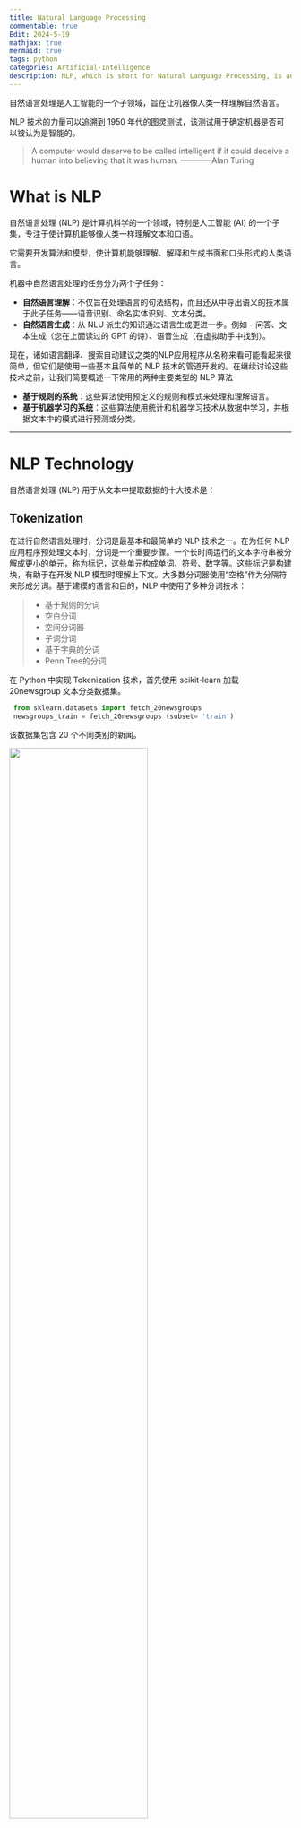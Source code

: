 ```yaml
---
title: Natural Language Processing
commentable: true
Edit: 2024-5-19
mathjax: true
mermaid: true
tags: python
categories: Artificial-Intelligence
description: NLP, which is short for Natural Language Processing, is an important branch of artificial intelligence.
---
```


自然语言处理是人工智能的一个子领域，旨在让机器像人类一样理解自然语言。

NLP 技术的力量可以追溯到 1950 年代的图灵测试，该测试用于确定机器是否可以被认为是智能的。

> A computer would deserve to be called intelligent if it could deceive a human into believing that it was human.   ————Alan Turing

# What is NLP

自然语言处理 (NLP) 是计算机科学的一个领域，特别是人工智能 (AI) 的一个子集，专注于使计算机能够像人类一样理解文本和口语。

它需要开发算法和模型，使计算机能够理解、解释和生成书面和口头形式的人类语言。

机器中自然语言处理的任务分为两个子任务：

- **自然语言理解**：不仅旨在处理语言的句法结构，而且还从中导出语义的技术属于此子任务——语音识别、命名实体识别、文本分类。
- **自然语言生成**：从 NLU 派生的知识通过语言生成更进一步。例如 – 问答、文本生成（您在上面读过的 GPT 的诗）、语音生成（在虚拟助手中找到）。 

现在，诸如语言翻译、搜索自动建议之类的NLP应用程序从名称来看可能看起来很简单，但它们是使用一些基本且简单的 NLP 技术的管道开发的。在继续讨论这些技术之前，让我们简要概述一下常用的两种主要类型的 NLP 算法

- **基于规则的系统**：这些算法使用预定义的规则和模式来处理和理解语言。
- **基于机器学习的系统**：这些算法使用统计和机器学习技术从数据中学习，并根据文本中的模式进行预测或分类。

------

# NLP Technology

自然语言处理 (NLP) 用于从文本中提取数据的十大技术是：

## Tokenization

在进行自然语言处理时，分词是最基本和最简单的 NLP 技术之一。在为任何 NLP 应用程序预处理文本时，分词是一个重要步骤。一个长时间运行的文本字符串被分解成更小的单元，称为标记，这些单元构成单词、符号、数字等。这些标记是构建块，有助于在开发 NLP 模型时理解上下文。大多数分词器使用“空格”作为分隔符来形成分词。基于建模的语言和目的，NLP 中使用了多种分词技术：

> - 基于规则的分词
> - 空白分词
> - 空间分词器
> - 子词分词
> - 基于字典的分词
> - Penn Tree的分词

在 Python 中实现 Tokenization 技术，首先使用 scikit-learn 加载 20newsgroup 文本分类数据集。

```python
 from sklearn.datasets import fetch_20newsgroups
 newsgroups_train = fetch_20newsgroups (subset= 'train')
```

该数据集包含 20 个不同类别的新闻。

<img src="https://ssskz.github.io/materials/自然语言处理/1.png" width="70%">

该文本采用字符串形式，我们将使用 NLTK 的 word_tokenize 函数对文本进行分词，得到结果如下。

```python
 from nltk.tokenize import word_tokenize
 tokenized=[]
 for article in newsgroups_train.data:
    tokenized.append(word_tokenize(article))
```

<img src="https://ssskz.github.io/materials/自然语言处理/2.png" width="70%">

上面的输出不是很干净，因为它有单词、标点符号和符号。让我们编写一小段代码来清理字符串，这样我们就只有单词了。

```python
 import re
 def clean_str(String):
    String = re.sub(r"\\n", "", String) # to remove new-Line characters
    String = re.sub(r"[^A-Za-z]", "", String)#to remove numbers, symbols
    String = String-strip().lower)
    return String
 cleaned_text = []
 for text in newsgroup_train.data:
    cleaned_text.append(clean_str(text))
```

## 词干提取和词形还原

Tokenization之后的预处理流程中下一个最重要的 NLP 技术是词干化或词形还原。

例如，当我们在亚马逊上搜索产品时，假设我们不仅希望看到我们在搜索栏中输入的确切单词的产品，还希望看到我们输入的单词的其他可能形式的产品。如果我们在搜索框中输入“衬衫”，那么我们很可能希望看到包含“衬衫”形式的产品结果。在英语中，相似的单词根据其使用的时态及其在句子中的位置而出现不同的情况。例如，go、going、went 等单词都是相同的单词，但根据句子的上下文使用。

词干提取或词形还原 NLP 技术旨在从单词的这些变体生成词根。词干提取是一种粗略的启发式过程，它试图通过切断单词的结尾来实现上述目标，最终可能会或可能不会产生有意义的单词。

另一方面，词形还原是一种更复杂的技术，旨在通过使用词汇和词的形态分析来正确地做事。通过删除屈折词尾，它返回称为词条的单词的基本形式或字典形式。

## 停用词去除

词干化或词形还原之后的预处理步骤是停用词删除。在任何语言中，很多单词只是填充词，没有任何附加意义。这些主要是用来连接句子的词（连词——“because”、“and”、“since”）或用来表示一个词与其他词的关系（介词——“under”、“above”、in、in、 “在”） 。这些单词构成了人类语言的大部分，在开发 NLP 模型时并没有真正的用处。

然而，停用词移除并不是针对每个模型实施的明确 NLP 技术，因为它取决于任务。例如，在进行文本分类时，如果需要将文本分为不同的类别（类型分类、过滤垃圾邮件、自动标记生成）然后从文本中删除停用词会很有帮助，因为模型可以专注于定义数据集中文本含义的单词。对于类似的任务文本摘要和机器翻译，可能不需要删除停用词。有多种方法可以使用 Genism、SpaCy 和 NLTK 等库来删除停用词。我们将使用SpaCy库来了解停用词删除 NLP 技术。SpaCy 提供了大多数语言的停用词列表。

## TF-IDF

TF-IDF 本质是一种统计技术，用于说明单词对于文档集合中的文档的重要性。TF-IDF 统计度量是通过乘以 2 个不同的值（术语频率和逆文档频率）来计算的。

### 词频

词频用于计算单词在文档中出现的频率。它由以下公式给出

通常出现在文档中的单词（例如停用词）——“the”、“is”、“will”将具有很高的术语频率。

### 逆向文档频率

在讨论逆文档频率之前，让我们首先了解文档频率。在多个文档的语料库中，文档频率衡量一个单词在整个文档语料库中的出现次数（N）。

对于我们之前讨论过的常用英语单词来说，这个值会很高。逆文档频率与文档频率正好相反。

这基本上衡量了我们语料库中术语的有用性。特定于特定文档的术语将具有较高的 IDF。生物医学、基因组等术语只会出现在与生物学相关的文档中，并且具有较高的 IDF。

TF-IDF 背后的整体思想是通过查找文档中出现频率较高但在语料库中其他位置不出现的单词来查找文档中的重要单词。对于与计算机科学相关的文档，这些词可能是 - 计算、数据、处理器等。但对于天文文档，则可能是 - 外星人、银河系、黑洞等。现在，让我们了解 TF-IDF NLP 技术一个使用 Python 中的 Scikit-learn 库的示例。

## 关键词提取

当你在手机、报纸或书本上阅读一段文字时，你会进行这种不自觉的浏览活动——你大多会忽略填充词，并从文本中找到重要的单词，而其他所有内容都符合上下文。关键字提取与在文档中查找重要关键字的作用完全相同。

关键词提取是一种文本分析NLP技术可在短时间内获得对某个主题有意义的见解。不必浏览文档，可以使用关键词提取技术来简洁文本并提取相关关键词。关键字提取技术在 NLP 应用程序中非常有用，在这种应用程序中，企业想要根据评论识别客户遇到的问题，或者如果您想要从最近的新闻项目中识别感兴趣的主题。

## 词嵌入

正如我们所知，机器学习和深度学习算法只接受数字输入，那么我们如何将一段文本转换为可以提供给这些模型的数字。在对文本数据训练任何类型的模型时，无论是分类还是回归，将其转换为数字表示是必要条件。答案很简单，遵循词嵌入方法来表示文本数据。这种 NLP 技术可以让您表示具有相似含义的单词，从而获得相似的表示。

词嵌入也称为向量，是语言中单词的数字表示。这些表示的学习使得具有相似含义的单词的向量彼此非常接近。单个单词被表示为实值向量或预定义的 n 维向量空间中的坐标。 这没有多大意义，不是吗？让我们用一个例子来理解这一点。

## 情感分析

情感分析也称为情感 AI 或观点挖掘，是文本分类最重要的 NLP 技术之一。目标是将推文、新闻文章、电影评论或网络上的任何文本等文本分类为这 3 个类别之一：正面/负面/中立。情绪分析最常用于减少社交媒体平台上的仇恨言论，并从负面评论中识别出陷入困境的客户。

## 主题建模

主题建模是一种统计 NLP 技术，可分析文本文档语料库以查找隐藏在其中的主题。最好的部分是，主题建模是一种无监督机器学习算法，这意味着它不需要对这些文档进行标记。这项技术使我们能够以人工注释无法达到的规模来组织和总结电子档案。潜在狄利克雷分配是用于主题建模的最强大的技术之一。基本直觉是每个文档都有多个主题，每个主题分布在固定的词汇表上。让我们通过一个例子来理解这一点。

## 文本摘要

这种 NLP 技术用于以流畅、连贯的方式简洁、简短地总结文本。摘要对于从文档中提取有用信息非常有用，而无需逐字阅读。如果由人来完成，这个过程非常耗时，自动文本摘要从根本上减少了时间。

目前有两种类型的文本摘要技术：

- 基于提取的摘要：在这种技术中，提取文档中的一些关键短语和单词来进行摘要。对原文没有做任何改动。
- 基于抽象的摘要：在这种文本摘要技术中，从捕获最有用信息的原始文档中创建新的短语和句子。摘要的语言和句子结构与原始文档不同，因为这种技术涉及释义。我们还可以克服基于提取的方法中发现的语法不一致。

## 命名实体识别

NER是信息提取的一个子领域，它处理从非结构化文档中定位命名实体并将其分类为预定义的类别，如人名、组织、位置、事件、日期等。NER 在某种程度上类似于关键字提取，只不过提取的关键字被放入已经定义的类别中。这确实比我们在关键字提取方面领先一步。Spacy 中有内置函数可以执行此操作。我们将使用一篇文章的新摘录。

# Images

Markdown uses `![caption](link)` to reference pictures, caption is optional. You cannot control the size. 

![caption](https://raw.githubusercontent.com/yk-liu/yk-liu.github.io/master/_posts/2018-11-01-Introduction-to-Homology/assets/triangles.png)

So I prefer using HTML tags like this:

# Lists

- List can have multiple lines

  like this.

------

1. This ordered list
   1. sub item
2. This is as well
3. It can keep going

------

1. You can avoid numbers like this
   1. sub item
1. It keeps going
1. Blah Blah

*This is italic.* **This is Bold**. * If asterisk is surrounded by spaces, it is not parsed. *

_This is also italic._ __This is also Bold__. _ If underscore is surrounded by spaces, it is not parsed. _

~~This is strike through~~. 

There is no underline in markdown. You can use html tags <u>like this to underline.</u>

`This is a code block`. 

[This is an external link](https://bit.ly). "https://" is important. This is an internal [link](#this-is-a-h2). Internal links are all lowercase with space replaced by hyphens "-". 

You can mix them like [*this*](https://bit.ly), [`this`](https://bit.ly), **[this](https://bit.ly)**, but not like `[this](https://bit.ly)`.


# Tables

| This column is left aligned | This column is centered | This column is right aligned |
| :-------------------------- | :---------------------: | ---------------------------: |
| 1                           |            4            |                            7 |
| 2                           |            5            |                            8 |
| 3                           |            6            |                            9 |

| You can use `![caption](link)` in tables.                    | You can use Math in tables. | You can use `<img src="" width="">` in tables.               |
| ------------------------------------------------------------ | --------------------------- | ------------------------------------------------------------ |
| ![caption](https://raw.githubusercontent.com/yk-liu/yk-liu.github.io/master/_posts/2018-11-01-Introduction-to-Homology/assets/triangles.png) | $1+1=2$                     | <img src="https://raw.githubusercontent.com/yk-liu/yk-liu.github.io/master/_posts/2018-11-01-Introduction-to-Homology/assets/triangles.png" width="30%"> |

# Foot Notes

This is a note[^1]. Footnotes can have captions like[^this]. You can reference to the same note multiple times like[^this]. Foot notes can have many other options like[^this-one]. Or just like [^that]. This is a [reference style link][linkid] to a page. And [this][linkid] is also a link. As is [this][] and [that].

# Foot Notes

The Foot notes are like this

[^1]: https://ssskz.github.io
[^this]: https://ssskz.github.io
[^this-one]: 

```
> Blockquotes can be in a footnote.
```

```
    as well as code blocks
```

[^that]: or, naturally, simple paragraphs.

[linkid]: https://ssskz.github.io	"Optional Title"

